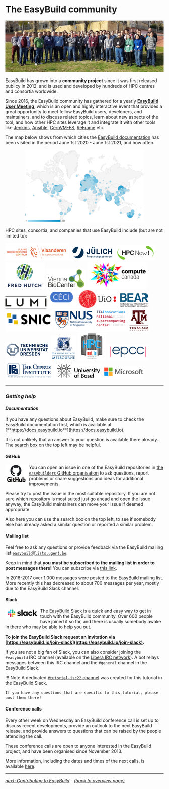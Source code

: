 # The EasyBuild community

<p align="center"><img src="../../img/easybuild_group_picture_eum20.png" alt="Group picture at EasyBuild User Meeting 2020" width="800px"/></p>

EasyBuild has grown into a **community project** since it was first released publicy in 2012,
and is used and developed by hundreds of HPC centres and consortia worldwide.

Since 2016, the EasyBuild community has gathered for a yearly [**EasyBuild User Meeting**](https://easybuild.io/eum),
which is an open and highly interactive event that provides a great opportunity to meet fellow EasyBuild users,
developers, and maintainers, and to discuss related topics, learn about new aspects of the tool, and how other HPC
sites leverage it and integrate it with other tools like [Jenkins](https://www.youtube.com/watch?v=bzW45cfRUMU),
[Ansible](https://www.youtube.com/watch?v=Qr2udsAjkG0), [CernVM-FS](https://www.youtube.com/watch?v=_0j5Shuf2uE),
[ReFrame](https://www.youtube.com/watch?v=KN9QwQIrso4) etc.

The map below shows from which
cities the [EasyBuild documentation](https://docs.easybuild.io) has
been visited in the period June 1st 2020 - June 1st 2021, and how often.

<div align="center"><img alt="Cities from which EasyBuild documentation has been visited last year (June 2019-June 2020" src="../../img/easybuild-docs-map_20200601-20210601.png" width="75%"/></div>

HPC sites, consortia, and companies that use EasyBuild include (but are not limited to):

<a href="https://www.vscentrum.be"><img src="../../img/vsc_logo.png" alt="VSC logo" width="40%"></a>
<a href="https://www.fz-juelich.de/ias/jsc"><img src="../../img/jsc_logo.png" alt="JSC logo" width="28%"></a>
<a href="https://hpcnow.com/"><img src="../../img/hpcnow_logo.png" alt="HPCNow! logo" width="25%"></a>
<a href="https://www.fredhutch.org/"><img src="../../img/fredhutch_logo.png" alt="Fred Hutch logo" width="25%"></a>
<a href="https://www.viennabiocenter.org/"><img src="../../img/vienna_biocenter_logo.png" alt="Vienna BioCenter logo" width="25%"></a>
<a href="https://www.computecanada.ca/home/"><img src="../../img/computecanada_logo.png" alt="Compute Canada logo" width="38%"></a>
<a href="https://lumi-supercomputer.eu/"><img src="../../img/lumi_logo.png" alt="LUMI logo" width="26%"></a>
<a href="https://www.ceci-hpc.be/"><img src="../../img/ceci_logo.png" alt="CÉCI logo" width="18%"></a>
<a href="https://www.uio.no/english/services/it/research/hpc/"><img src="../../img/uio_logo.png" alt="UiO logo" width="25%"></a>
<a href="https://intranet.birmingham.ac.uk/bear"><img src="../../img/bear_logo.png" alt="BEAR logo" width="20%"></a>
<a href="https://www.snic.se/"><img src="../../img/snic_logo.png" alt="SNIC logo" width="30%"></a>
<a href="https://nusit.nus.edu.sg/hpc/"><img src="../../img/nus_logo.png" alt="National University of Singapore logo" width="25%"></a>
<a href="https://www.it4i.cz/en"><img src="../../img/it4innovations_logo.png" alt="IT4Innovations logo" width="20%"></a>
<a href="https://hprc.tamu.edu/"><img src="../../img/texas_am_logo.png" alt="Texas A&M logo" width="14%"></a>
<a href="https://tu-dresden.de/zih/dienste/service-katalog/hpc?set_language=en"><img src="../../img/tudresden_logo.png" alt="TU Dresden logo" width="28%"></a>
<a href="https://dashboard.hpc.unimelb.edu.au/"><img src="../../img/univ_melbourne_logo.png" alt="University of Melbourne logo" width="16%"></a>
<a href="https://hpc.uni.lu/"><img src="../../img/unilu_logo.png" alt="University of Luxembourg logo" width="18%"></a>
<a href="https://www.epcc.ed.ac.uk/"><img src="../../img/epcc_logo.png" alt="EPCC logo" width="26%"></a>
<a href="https://hpcf.cyi.ac.cy/"><img src="../../img/cyi_logo.png" alt="Cyprus Institute logo" width="30%"></a>
<a href="https://scicore.unibas.ch/"><img src="../../img/basel_logo.png" alt="University of Basel logo" width="30%"></a>
<a href="https://techcommunity.microsoft.com/t5/azure-global/running-long-hpc-jobs-on-azure-with-checkpointing-using-lammps/ba-p/1335148"><img src="../../img/microsoft_logo.png" alt="Microsoft logo" width="26%"></a>

---

### *Getting help*

#### *Documentation*

If you have any questions about EasyBuild, make sure to check the EasyBuild documentation first,
which is available at [**https://docs.easybuild.io**](https://docs.easybuild.io).

It is not unlikely that an answer to your question is available there already.
The [search box](https://docs.easybuild.io/en/latest/search.html) on the top left may be helpful.

#### GitHub

<a href="http://github.com/easybuilders"><img src="../../img/github_logo.png" style="float:left" width="15%"/></a>

You can open an issue in one of the EasyBuild repositories in [the `easybuilders` GitHub organisation](https://github.com/easybuilders/) to
ask questions, report problems or share suggestions and ideas for additional
improvements.

Please try to post the issue in the most suitable repository. If you are
not sure which repository is most suited just go ahead and open the issue anyway,
the EasyBuild maintainers can move your issue if deemed appropriate.

Also here you can use the search box on the top left, to see if somebody else
has already asked a similar question or reported a similar problem.

#### Mailing list

Feel free to ask any questions or provide feedback via the EasyBuild mailing list
<a href="mailto:easybuild@lists.ugent.be">`easybuild@lists.ugent.be`</a>.

Keep in mind that **you must be subscribed to the mailing list in order to
post messages there!** You can subscribe via [this link](https://lists.ugent.be/wws/subscribe/easybuild).

In 2016-2017 over 1,000 messages were posted to the EasyBuild mailing list.
More recently this has decreased to about 700 messages per year, mostly due
to the EasyBuild Slack channel.

#### Slack

<img src="../../img/slack_logo.png" alt="Slack logo" style="float:left" width="22%"/>

The [EasyBuild Slack](https://easybuild.slack.com/) is a quick and easy way
to get in touch with the EasyBuild community.
Over 600 people have joined it so far, and there is usually somebody awake in there
who may be able to help you out.

**To join the EasyBuild Slack request an invitation via
[https://easybuild.io/join-slack](https://easybuild.io/join-slack).**

If you are not a big fan of Slack, you can also consider joining the `#easybuild`
IRC channel (available on the [Libera IRC network](https://libera.chat)).
A bot relays messages between this IRC channel and the `#general` channel in the EasyBuild Slack.

!!! Note
    A dedicated [`#tutorial-isc22` channel](https://easybuild.slack.com/archives/C03FJCGJ1DF) was created for this tutorial in the EasyBuild Slack.

    If you have any questions that are specific to this tutorial, please post them there!

#### Conference calls

Every other week on Wednesday an EasyBuild conference call is set up to discuss recent
developments, provide an outlook to the next EasyBuild release, and
provide answers to questions that can be raised by the people attending the call.

These conference calls are open to anyone interested in the EasyBuild project,
and have been organised since November 2013.

More information, including the dates and times of the next calls, is available [here](https://github.com/easybuilders/easybuild/wiki/Conference-calls).

---

[*next: Contributing to EasyBuild*](contributing.md) - [*(back to overview page)*](index.md)
